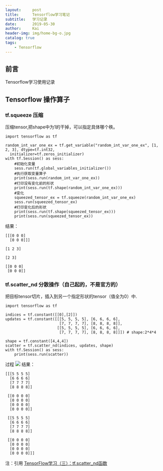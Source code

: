 ```yaml
---
layout:     post
title:      Tensorflow学习笔记
subtitle:   学习记录
date:       2019-05-30
author:     Kai
header-img: img/home-bg-o.jpg
catalog: true
tags:
    - Tensorflow
---
```


## 前言
Tensorflow学习使用记录

## Tensorflow 操作算子

### tf.squeeze 压缩
压缩tensor,把shape中为1的干掉，可以指定具体哪个秩。

```shell
import tensorflow as tf

random_int_var_one_ex = tf.get_variable("random_int_var_one_ex", [1, 2, 3], dtype=tf.int32,
  initializer=tf.zeros_initializer)
with tf.Session() as sess:
    #初始化变量
    sess.run(tf.global_variables_initializer())
    #执行获取变量算子
    print(sess.run(random_int_var_one_ex))
    #打印没有变化前的形状
    print(sess.run(tf.shape(random_int_var_one_ex)))
    #变化
    squeezed_tensor_ex = tf.squeeze(random_int_var_one_ex)
    sess.run(squeezed_tensor_ex)
    #打印变化后的形状
    print(sess.run(tf.shape(squeezed_tensor_ex)))
    print(sess.run(squeezed_tensor_ex))
```
结果：
```shell
[[[0 0 0]
  [0 0 0]]]

[1 2 3]

[2 3]

[[0 0 0]
 [0 0 0]]
```

### tf.scatter_nd 分散操作（自己起的，不是官方的）

把目标tensor切片，插入到另一个指定形状的tensor（值全为0）中.
```shell
import tensorflow as tf

indices = tf.constant([[0],[2]])
updates = tf.constant([[[5, 5, 5, 5], [6, 6, 6, 6],
                        [7, 7, 7, 7], [8, 8, 8, 8]],
                       [[5, 5, 5, 5], [6, 6, 6, 6],
                        [7, 7, 7, 7], [8, 8, 8, 8]]]) # shape:2*4*4

shape = tf.constant([4,4,4])
scatter = tf.scatter_nd(indices, updates, shape)
with tf.Session() as sess:
    print(sess.run(scatter))

```
过程
<img src="{{ site.baseurl }}/img/2019-5-30-TensorFlow-Learning/tf.scatter_nd.png" />
结果：
```shell
[[[5 5 5 5]
  [6 6 6 6]
  [7 7 7 7]
  [8 8 8 8]]

 [[0 0 0 0]
  [0 0 0 0]
  [0 0 0 0]
  [0 0 0 0]]

 [[5 5 5 5]
  [6 6 6 6]
  [7 7 7 7]
  [8 8 8 8]]

 [[0 0 0 0]
  [0 0 0 0]
  [0 0 0 0]
  [0 0 0 0]]]
```
注：引用 [TensorFlow学习（三）：tf.scatter_nd函数](https://blog.csdn.net/zlrai5895/article/details/80551056)






